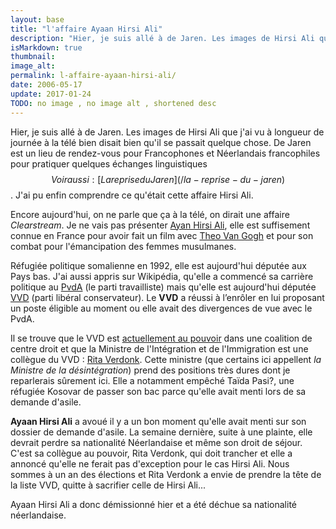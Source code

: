 ```yaml
---
layout: base
title: "l'affaire Ayaan Hirsi Ali"
description: "Hier, je suis allé à de Jaren. Les images de Hirsi Ali que j'ai vu à longueur de journée à la télé bien disait bien qu'il se passait quelque chose. De Ja"
isMarkdown: true
thumbnail: 
image_alt: 
permalink: l-affaire-ayaan-hirsi-ali/
date: 2006-05-17
update: 2017-01-24
TODO: no image , no image alt , shortened desc 
---
```


Hier, je suis allé à de Jaren. Les images de Hirsi Ali que j'ai vu à longueur de journée à la télé bien disait bien qu'il se passait quelque chose. De Jaren est un lieu de rendez-vous pour Francophones et Néerlandais francophiles pour pratiquer quelques échanges linguistiques$$ Voir aussi:[La reprise du Jaren](/la-reprise-du-jaren)$$. J'ai pu enfin comprendre ce qu'était cette affaire Hirsi Ali.

Encore aujourd'hui, on ne parle que ça à la télé, on dirait une affaire *Clearstream*. Je ne vais pas présenter [Ayan Hirsi Ali](http://fr.wikipedia.org/wiki/Ayaan_Hirsi_Ali), elle est suffisement connue en France pour avoir fait un film avec [Theo Van Gogh](http://fr.wikipedia.org/wiki/Theo_van_Gogh_%28r%C3%A9alisateur%29) et pour son combat pour l'émancipation des femmes musulmanes.

Réfugiée politique somalienne en 1992, elle est aujourd'hui députée aux Pays bas.
J'ai aussi appris sur Wikipédia, qu'elle a commencé sa carrière politique au [PvdA](http://pvda.nl) (le parti travailliste) mais qu'elle est aujourd'hui députée [VVD](http://www.vvd.nl/) (parti libéral conservateur). Le **VVD** a réussi à l’enrôler en lui proposant un poste éligible au moment ou elle avait des divergences de vue avec le PvdA.

Il se trouve que le VVD est [actuellement au pouvoir](http://fr.wikipedia.org/wiki/Deuxi%C3%A8me_gouvernement_de_Jan_Peter_Balkenende) dans une coalition de centre droit et que la Ministre de l'Intégration et de l'Immigration est une collègue du VVD : [Rita Verdonk](http://fr.wikipedia.org/wiki/Rita_Verdonk). Cette ministre (que certains ici appellent *la Ministre de la désintégration*) prend des positions très dures dont je reparlerais sûrement ici. Elle a notamment empêché Taïda Pasi?, une réfugiée Kosovar de passer son bac parce qu'elle avait menti lors de sa demande d'asile.

**Ayaan Hirsi Ali** a avoué il y a un bon moment qu'elle avait menti sur son dossier de demande d'asile. La semaine dernière, suite à une plainte, elle devrait perdre sa nationalité Néerlandaise et même son droit de séjour. C'est sa collègue au pouvoir, Rita Verdonk, qui doit trancher et elle a annoncé qu'elle ne ferait pas d'exception pour le cas Hirsi Ali. Nous sommes à un an des élections et Rita Verdonk a envie de prendre la tête de la liste VVD, quitte à sacrifier celle de Hirsi Ali...

Ayaan Hirsi Ali a donc démissionné hier et a été déchue sa nationalité néerlandaise.